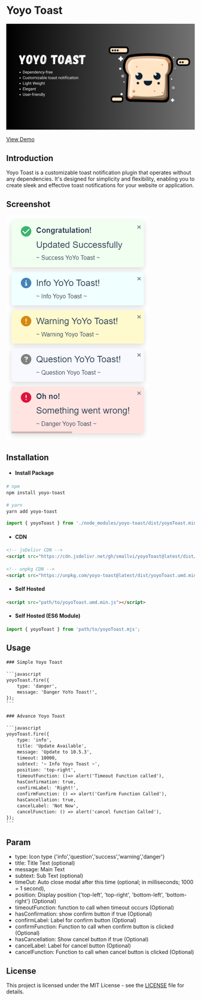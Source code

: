 # Yoyo Toast

![Yoyo Toast](images/yoyo_toast_banner.png)

[View Demo](https://smallvi.github.io/projects/yoyoToast/)

## Introduction

Yoyo Toast is a customizable toast notification plugin that operates without any dependencies. It's designed for simplicity and flexibility, enabling you to create sleek and effective toast notifications for your website or application.

## Screenshot

![Yoyo Toast](images/sample_yoyo_toast.png)

## Installation

- #### Install Package

```bash
# npm
npm install yoyo-toast

# yarn
yarn add yoyo-toast
```

```javascript
import { yoyoToast } from './node_modules/yoyo-toast/dist/yoyoToast.min.mjs';
```

- #### CDN

```html
<!-- jsDelivr CDN -->
<script src="https://cdn.jsdelivr.net/gh/smallvi/yoyoToast@latest/dist/yoyoToast.umd.min.js"></script>

<!-- unpkg CDN -->
<script src="https://unpkg.com/yoyo-toast@latest/dist/yoyoToast.umd.min.js"></script>
```

- #### Self Hosted

```html
<script src="path/to/yoyoToast.umd.min.js"></script>
```

- #### Self Hosted (ES6 Module)

```javascript
import { yoyoToast } from 'path/to/yoyoToast.mjs';
```

## Usage

    ### Simple Yoyo Toast

    ```javascript
    yoyoToast.fire({
        type: 'danger',
        message: 'Danger YoYo Toast!',
    });
    ```
    
    ### Advance Yoyo Toast

    ```javascript
    yoyoToast.fire({
        type: 'info',
        title: 'Update Available',
        message: 'Update to 10.5.3',
        timeout: 10000,
        subtext: '~ Info Yoyo Toast ~',
        position: 'top-right',
        timeoutFunction: ()=> alert('Timeout Function called'),
        hasConfirmation: true,
        confirmLabel: 'Right!',
        confirmFunction: () => alert('Confirm Function Called'),
        hasCancellation: true,
        cancelLabel: 'Not Now',
        cancelFunction: () => alert('cancel function Called'),
    });
    ```

## Param

- type: Icon type {'info','question','success','warning','danger'}
- title: Title Text (optional)
- message: Main Text
- subtext: Sub Text (optional)
- timeOut: Auto close modal after this time (optional; in milliseconds; 1000 = 1 second),
- position: Display position {'top-left', 'top-right', 'bottom-left', 'bottom-right'} (Optional)
- timeoutFunction: function to call when timeout occurs (Optional)
- hasConfirmation: show confirm button if true (Optional)
- confirmLabel: Label for confirm button (Optional)
- confirmFunction: Function to call when confirm button is clicked (Optional)
- hasCancellation: Show cancel button if true (Optional)
- cancelLabel: Label for cancel button (Optional)
- cancelFunction: Function to call when cancel button is clicked (Optional)

## License

This project is licensed under the MIT License - see the [LICENSE](LICENSE) file for details.